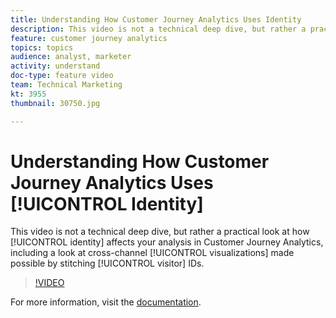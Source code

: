 ```yaml
---
title: Understanding How Customer Journey Analytics Uses Identity
description: This video is not a technical deep dive, but rather a practical look at how identity affects your analysis in Customer Journey Analytics, including a look at cross-channel visualizations made possible by stitching visitor IDs.
feature: customer journey analytics
topics: topics
audience: analyst, marketer
activity: understand
doc-type: feature video
team: Technical Marketing
kt: 3955
thumbnail: 30750.jpg

---
```


# Understanding How Customer Journey Analytics Uses [!UICONTROL Identity]

This video is not a technical deep dive, but rather a practical look at how [!UICONTROL identity] affects your analysis in Customer Journey Analytics, including a look at cross-channel [!UICONTROL visualizations] made possible by stitching [!UICONTROL visitor] IDs.

>[!VIDEO](https://video.tv.adobe.com/v/30750/?quality=12&learn=on)

For more information, visit the [documentation](https://docs.adobe.com/content/help/en/analytics-platform/using/cja-landing.html).

